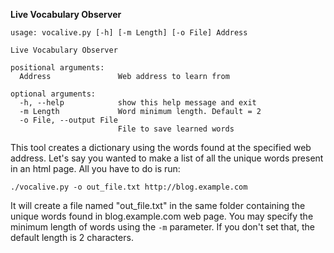 **Live Vocabulary Observer**

```
usage: vocalive.py [-h] [-m Length] [-o File] Address

Live Vocabulary Observer

positional arguments:
  Address               Web address to learn from

optional arguments:
  -h, --help            show this help message and exit
  -m Length             Word minimum length. Default = 2
  -o File, --output File
                        File to save learned words

```

This tool creates a dictionary using the words found at the specified web address. Let's say you wanted to make a list of all the unique words present in an html page. All you have to do is run:

```
./vocalive.py -o out_file.txt http://blog.example.com
```
It will create a file named "out_file.txt" in the same folder containing the unique words found in blog.example.com web page. You may specify the minimum length of words using the ```-m``` parameter. If you don't set that, the default length is 2 characters.
